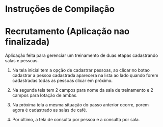 # Instruções de Compilação
# Recrutamento  (Aplicação nao finalizada)
Aplicação feita para gerenciar um treinamento de duas etapas cadastrando salas e pessoas.

1. Na tela inicial tem a opção de cadastrar pessoas, ao clicar no botao cadastrar a pessoa cadastrada
aparecera na lista ao lado quando forem cadastradas todas as pessoas clicar em próximo.

2. Na segunda tela tem 2 campos para nome da sala de treinamento e 2 campos para lotação de ambas.

3. Na próxima tela a mesma situação do passo anterior ocorre, porem agora é cadastrado as salas de café.

4. Por último, a tela de consulta por pessoa e a consulta por sala.
